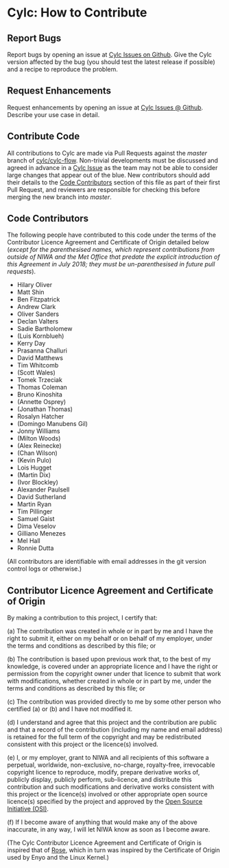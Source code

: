 # Cylc: How to Contribute

## Report Bugs

Report bugs by opening an issue at [Cylc Issues on
Github](https://github.com/cylc/cylc-flow/issues). Give the Cylc version
affected by the bug (you should test the latest release if possible) and a
recipe to reproduce the problem.

## Request Enhancements

Request enhancements by opening an issue at [Cylc Issues @
Github](https://github.com/cylc/cylc-flow/issues). Describe your use case in
detail.

## Contribute Code

All contributions to Cylc are made via Pull Requests against the *master*
branch of [cylc/cylc-flow](https://github.com/cylc/cylc-flow). Non-trivial
developments must be discussed and agreed in advance in a [Cylc
Issue](https://github.com/cylc/cylc-flow/issues) as the team may not be able to
consider large changes that appear out of the blue. New contributors should
add their details to the [Code Contributors](#code-contributors) section of
this file as part of their first Pull Request, and reviewers are responsible
for checking this before merging the new branch into *master*.

## Code Contributors

The following people have contributed to this code under the terms of
the Contributor Licence Agreement and Certificate of Origin detailed
below (_except for the parenthesised names, which represent contributions
from outside of NIWA and the Met Office that predate the explicit introduction
of this Agreement in July 2018; they must be un-parenthesised in future pull
requests_).

 - Hilary Oliver
 - Matt Shin
 - Ben Fitzpatrick
 - Andrew Clark
 - Oliver Sanders
 - Declan Valters
 - Sadie Bartholomew
 - (Luis Kornblueh)
 - Kerry Day
 - Prasanna Challuri
 - David Matthews
 - Tim Whitcomb
 - (Scott Wales)
 - Tomek Trzeciak
 - Thomas Coleman
 - Bruno Kinoshita
 - (Annette Osprey)
 - (Jonathan Thomas)
 - Rosalyn Hatcher
 - (Domingo Manubens Gil)
 - Jonny Williams
 - (Milton Woods)
 - (Alex Reinecke)
 - (Chan Wilson)
 - (Kevin Pulo)
 - Lois Hugget
 - (Martin Dix)
 - (Ivor Blockley)
 - Alexander Paulsell
 - David Sutherland
 - Martin Ryan
 - Tim Pillinger
 - Samuel Gaist
 - Dima Veselov
 - Gilliano Menezes
 - Mel Hall
 - Ronnie Dutta

(All contributors are identifiable with email addresses in the git version
control logs or otherwise.)

## Contributor Licence Agreement and Certificate of Origin

By making a contribution to this project, I certify that:

(a) The contribution was created in whole or in part by me and I have
    the right to submit it, either on my behalf or on behalf of my
    employer, under the terms and conditions as described by this file;
    or

(b) The contribution is based upon previous work that, to the best of
    my knowledge, is covered under an appropriate licence and I have
    the right or permission from the copyright owner under that licence
    to submit that work with modifications, whether created in whole or
    in part by me, under the terms and conditions as described by
    this file; or

(c) The contribution was provided directly to me by some other person
    who certified (a) or (b) and I have not modified it.

(d) I understand and agree that this project and the contribution
    are public and that a record of the contribution (including my
    name and email address) is retained for the full term of
    the copyright and may be redistributed consistent with this project
    or the licence(s) involved.

(e) I, or my employer, grant to NIWA and all recipients of
    this software a perpetual, worldwide, non-exclusive, no-charge,
    royalty-free, irrevocable copyright licence to reproduce, modify,
    prepare derivative works of, publicly display, publicly perform,
    sub-licence, and distribute this contribution and such modifications
    and derivative works consistent with this project or the licence(s)
    involved or other appropriate open source licence(s) specified by
    the project and approved by the
    [Open Source Initiative (OSI)](http://www.opensource.org/).

(f) If I become aware of anything that would make any of the above
    inaccurate, in any way, I will let NIWA know as soon as
    I become aware.

(The Cylc Contributor Licence Agreement and Certificate of Origin is
inspired that of [Rose](https://github.com/metomi/rose), which in turn was
inspired by the Certificate of Origin used by Enyo and the Linux Kernel.)
